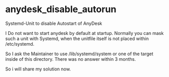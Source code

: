 # anydesk_disable_autorun
Systemd-Unit to disable Autostart of AnyDesk

I Do not want to start anydesk by default at startup. Normally you can mask such a unit with Systemd, when the unitfile itself is not placed within /etc/systemd.

So I ask the Maintainer to use /lib/systemd/system or one of the target inside of this directory. There was no answer within 3 months.

So i will share my solution now.
